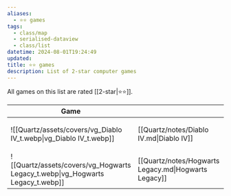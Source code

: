 ```yaml
---
aliases:
  - ⭐️⭐️ games
tags:
  - class/map
  - serialised-dataview
  - class/list
datetime: 2024-08-01T19:24:49
updated: 
title: ⭐️⭐️ games
description: List of 2-star computer games
---
```

All games on this list are rated [[2-star|⭐️⭐️]].

<!-- QueryToSerialize: table without id embed(link(thumbnail)) as Game, file.link as "", platform as Platform from #class/video-game where contains(rating, [[2-star]]) sort file.name -->
<!-- SerializedQuery: table without id embed(link(thumbnail)) as Game, file.link as "", platform as Platform from #class/video-game where contains(rating, [[2-star]]) sort file.name -->

| Game                                                                           |                                                      | Platform                                                            |
| ------------------------------------------------------------------------------ | ---------------------------------------------------- | ------------------------------------------------------------------- |
| ![[Quartz/assets/covers/vg_Diablo IV_t.webp\|vg_Diablo IV_t.webp]]             | [[Quartz/notes/Diablo IV.md\|Diablo IV]]             | <ul><li>[[Quartz/notes/PlayStation 5.md\|PlayStation 5]]</li></ul> |
| ![[Quartz/assets/covers/vg_Hogwarts Legacy_t.webp\|vg_Hogwarts Legacy_t.webp]] | [[Quartz/notes/Hogwarts Legacy.md\|Hogwarts Legacy]] | <ul><li>[[Quartz/notes/PlayStation 5.md\|PlayStation 5]]</li></ul> |
<!-- SerializedQuery END -->




